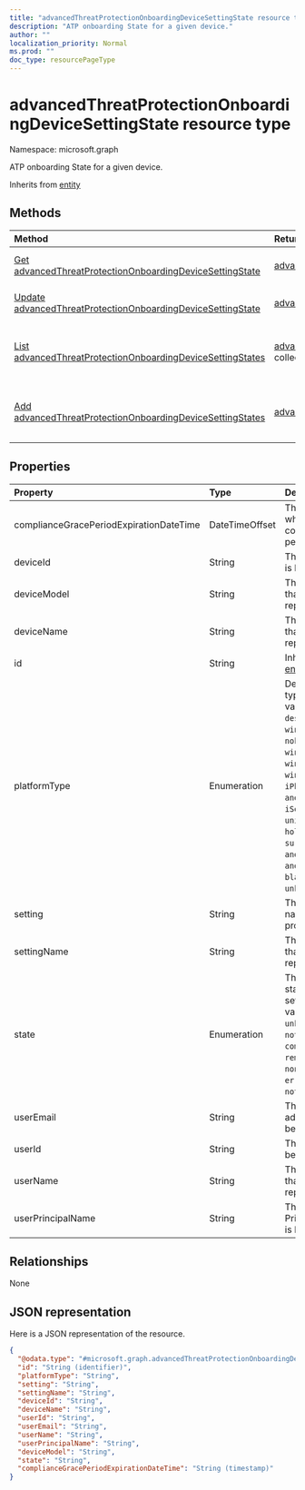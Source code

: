 ```yaml
---
title: "advancedThreatProtectionOnboardingDeviceSettingState resource type"
description: "ATP onboarding State for a given device."
author: ""
localization_priority: Normal
ms.prod: ""
doc_type: resourcePageType
---
```


# advancedThreatProtectionOnboardingDeviceSettingState resource type


Namespace: microsoft.graph

ATP onboarding State for a given device.


Inherits from [entity](../resources/entity.md)

## Methods
|Method|Return Type|Description|
|:---|:---|:---|
|[Get advancedThreatProtectionOnboardingDeviceSettingState](../api/advancedthreatprotectiononboardingdevicesettingstate-get.md)|[advancedThreatProtectionOnboardingDeviceSettingState](../resources/advancedthreatprotectiononboardingdevicesettingstate.md)|Read properties and relationships of the [advancedThreatProtectionOnboardingDeviceSettingState](../resources/advancedthreatprotectiononboardingdevicesettingstate.md) object.|
|[Update advancedThreatProtectionOnboardingDeviceSettingState](../api/advancedthreatprotectiononboardingdevicesettingstate-update.md)|[advancedThreatProtectionOnboardingDeviceSettingState](../resources/advancedthreatprotectiononboardingdevicesettingstate.md)|Update the properties of a [advancedThreatProtectionOnboardingDeviceSettingState](../resources/advancedthreatprotectiononboardingdevicesettingstate.md) object.|
|[List advancedThreatProtectionOnboardingDeviceSettingStates](../api/advancedthreatprotectiononboardingstatesummary-list-advancedthreatprotectiononboardingdevicesettingstates.md)|[advancedThreatProtectionOnboardingDeviceSettingState](../resources/advancedthreatprotectiononboardingdevicesettingstate.md) collection|Get the advancedThreatProtectionOnboardingDeviceSettingStates from the advancedThreatProtectionOnboardingDeviceSettingStates navigation property.|
|[Add advancedThreatProtectionOnboardingDeviceSettingStates](../api/advancedthreatprotectiononboardingstatesummary-post-advancedthreatprotectiononboardingdevicesettingstates.md)|[advancedThreatProtectionOnboardingDeviceSettingState](../resources/advancedthreatprotectiononboardingdevicesettingstate.md)|Add advancedThreatProtectionOnboardingDeviceSettingStates by posting to the advancedThreatProtectionOnboardingDeviceSettingStates collection.|

## Properties
|Property|Type|Description|
|:---|:---|:---|
|complianceGracePeriodExpirationDateTime|DateTimeOffset|The DateTime when device compliance grace period expires|
|deviceId|String|The Device Id that is being reported|
|deviceModel|String|The device model that is being reported|
|deviceName|String|The Device Name that is being reported|
|id|String| Inherited from [entity](../resources/entity.md)|
|platformType|Enumeration|Device platform type. Possible values are: `desktop`, `windowsRT`, `winMO6`, `nokia`, `windowsPhone`, `mac`, `winCE`, `winEmbedded`, `iPhone`, `iPad`, `iPod`, `android`, `iSocConsumer`, `unix`, `macMDM`, `holoLens`, `surfaceHub`, `androidForWork`, `androidEnterprise`, `blackberry`, `palm`, `unknown`.|
|setting|String|The setting class name and property name.|
|settingName|String|The Setting Name that is being reported|
|state|Enumeration|The compliance state of the setting. Possible values are: `unknown`, `notApplicable`, `compliant`, `remediated`, `nonCompliant`, `error`, `conflict`, `notAssigned`.|
|userEmail|String|The User email address that is being reported|
|userId|String|The user Id that is being reported|
|userName|String|The User Name that is being reported|
|userPrincipalName|String|The User PrincipalName that is being reported|

## Relationships
None

## JSON representation
Here is a JSON representation of the resource.
<!-- {
  "blockType": "resource",
  "keyProperty": "id",
  "@odata.type": "microsoft.graph.advancedThreatProtectionOnboardingDeviceSettingState",
  "baseType": "microsoft.graph.entity",
  "openType": false
}
-->
``` json
{
  "@odata.type": "#microsoft.graph.advancedThreatProtectionOnboardingDeviceSettingState",
  "id": "String (identifier)",
  "platformType": "String",
  "setting": "String",
  "settingName": "String",
  "deviceId": "String",
  "deviceName": "String",
  "userId": "String",
  "userEmail": "String",
  "userName": "String",
  "userPrincipalName": "String",
  "deviceModel": "String",
  "state": "String",
  "complianceGracePeriodExpirationDateTime": "String (timestamp)"
}
```

